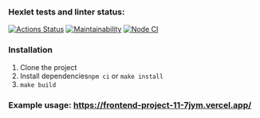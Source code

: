 ### Hexlet tests and linter status:
[![Actions Status](https://github.com/shalovlivayaHulignka/frontend-project-11/actions/workflows/hexlet-check.yml/badge.svg)](https://github.com/shalovlivayaHulignka/frontend-project-11/actions)
[![Maintainability](https://api.codeclimate.com/v1/badges/cf898b7aaecada045a46/maintainability)](https://codeclimate.com/github/shalovlivayaHulignka/frontend-project-11/maintainability)
[![Node CI](https://github.com/shalovlivayaHulignka/frontend-project-11/actions/workflows/nodejs.yml/badge.svg)](https://github.com/shalovlivayaHulignka/frontend-project-11/actions/workflows/nodejs.yml)

### Installation
1. Clone the project
2. Install dependencies`npm ci` or `make install`
3. `make build`

### Example usage:  https://frontend-project-11-7jym.vercel.app/
